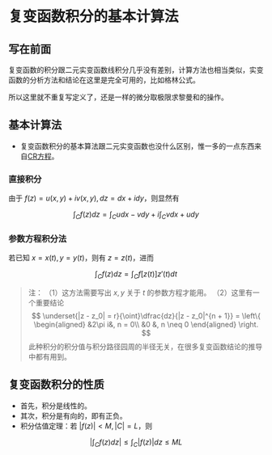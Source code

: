 # 复变函数积分的基本计算法

## 写在前面

复变函数的积分跟二元实变函数线积分几乎没有差别，计算方法也相当类似，实变函数的分析方法和结论在这里是完全可用的，比如格林公式。

所以这里就不重复写定义了，还是一样的微分取极限求黎曼和的操作。

## 基本计算法

* 复变函数积分的基本算法跟二元实变函数也没什么区别，惟一多的一点东西来自[CR方程](../解析函数/解析函数.md#解析的充要条件)。

### 直接积分

由于 $f(z) = u(x, y) + iv(x, y), dz = dx + idy$，则显然有

$$
\int_C f(z)dz = \int_C udx - vdy + i\int_C vdx + udy
$$

### 参数方程积分法

若已知 $x = x(t), y = y(t)$，则有 $z = z(t)$，进而

$$
\int_C f(z)dz = \int_Cf[z(t)]z'(t)dt
$$

> 注：
> （1）这方法需要写出 $x, y$ 关于 $t$ 的参数方程才能用。
> （2）这里有一个重要结论
> $$
\underset{|z - z_0| = r}{\oint}\dfrac{dz}{|z - z_0|^{n + 1}} = \left\{
    \begin{aligned}
        &2\pi i&, n = 0\\
        &0 &, n \neq 0
    \end{aligned}
\right.
$$
> 此种积分的积分值与积分路径园周的半径无关，在很多复变函数结论的推导中都有用到。

## 复变函数积分的性质

* 首先，积分是线性的。
* 其次，积分是有向的，即有正负。
* 积分估值定理：若 $|f(z)| < M, |C| = L$，则

$$
|\int_Cf(z)dz| \le \int_C|f(z)|dz\le ML
$$

